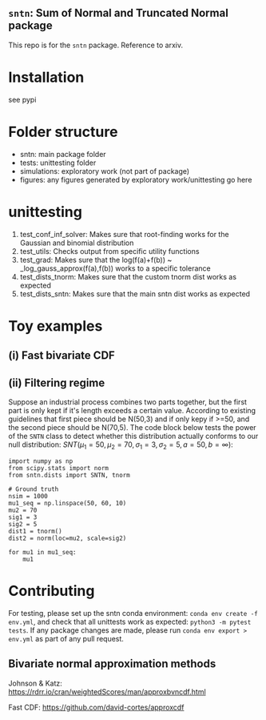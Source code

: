 ## `sntn`: Sum of Normal and Truncated Normal package

This repo is for the `sntn` package. Reference to arxiv.

# Installation

see pypi

# Folder structure

* sntn: main package folder
* tests: unittesting folder
* simulations: exploratory work (not part of package)
* figures: any figures generated by exploratory work/unittesting go here

# unittesting

1. test_conf_inf_solver: Makes sure that root-finding works for the Gaussian and binomial distribution
2. test_utils: Checks output from specific utility functions
3. test_grad: Makes sure that the log(f(a)+f(b)) ~ _log_gauss_approx(f(a),f(b)) works to a specific tolerance
4. test_dists_tnorm: Makes sure that the custom tnorm dist works as expected
5. test_dists_sntn: Makes sure that the main sntn dist works as expected


# Toy examples

## (i) Fast bivariate CDF

## (ii) Filtering regime

Suppose an industrial process combines two parts together, but the first part is only kept if it's length exceeds a certain value. According to existing guidelines that first piece should be N(50,3) and if only kepy if >=50, and the second piece should be N(70,5). The code block below tests the power of the `SNTN` class to detect whether this distribution actually conforms to our null distribution: $SNT(\mu_1=50,\mu_2=70,\sigma_1=3,\sigma_2=5,a=50,b=\infty)$:

```
import numpy as np
from scipy.stats import norm
from sntn.dists import SNTN, tnorm

# Ground truth
nsim = 1000
mu1_seq = np.linspace(50, 60, 10)
mu2 = 70
sig1 = 3
sig2 = 5
dist1 = tnorm()
dist2 = norm(loc=mu2, scale=sig2)

for mu1 in mu1_seq:
    mu1
```

# Contributing

For testing, please set up the sntn conda environment: `conda env create -f env.yml`, and check that all unittests work as expected: `python3 -m pytest tests`. If any package changes are made, please run `conda env export > env.yml` as part of any pull request. 

## Bivariate normal approximation methods

Johnson & Katz:
https://rdrr.io/cran/weightedScores/man/approxbvncdf.html

Fast CDF:
https://github.com/david-cortes/approxcdf


